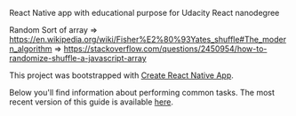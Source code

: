 React Native app with educational purpose for Udacity React nanodegree 

Random Sort of array 
=> https://en.wikipedia.org/wiki/Fisher%E2%80%93Yates_shuffle#The_modern_algorithm
=> https://stackoverflow.com/questions/2450954/how-to-randomize-shuffle-a-javascript-array


This project was bootstrapped with [Create React Native App](https://github.com/react-community/create-react-native-app).

Below you'll find information about performing common tasks. The most recent version of this guide is available [here](https://github.com/react-community/create-react-native-app/blob/master/react-native-scripts/template/README.md).
